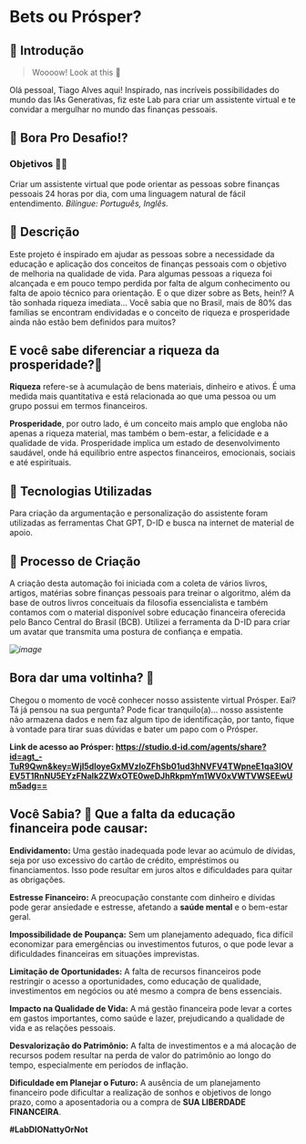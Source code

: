 # Bets ou Prósper?  

## 🚀 Introdução

> Woooow! Look at this 👀

Olá pessoal, Tiago Alves aqui! Inspirado, nas incríveis possibilidades do mundo das IAs Generativas, fiz este Lab para criar um assistente virtual e te convidar a mergulhar no mundo das finanças pessoais.

## 🎯 Bora Pro Desafio!? 

### Objetivos 💪🤓
Criar um assistente virtual que pode orientar as pessoas sobre finanças pessoais 24 horas por dia, com uma linguagem natural de fácil entendimento.
*Bilíngue: Português, Inglês.* 
## 📒 Descrição
Este projeto é inspirado em ajudar as pessoas sobre a necessidade da educação e aplicação dos conceitos de finanças pessoais com o objetivo de melhoria na qualidade de vida. Para algumas pessoas a riqueza foi alcançada e em pouco tempo perdida por falta de algum conhecimento ou falta de apoio técnico para orientação. 
E o que dizer sobre as Bets, hein!? A tão sonhada riqueza imediata...
Você sabia que no Brasil, mais de 80% das famílias se encontram endividadas e o conceito de riqueza e prosperidade ainda não estão bem definidos para muitos?

## E você sabe diferenciar a riqueza da prosperidade?🤔 
**Riqueza** refere-se à acumulação de bens materiais, dinheiro e ativos. É uma medida mais quantitativa e está relacionada ao que uma pessoa ou um grupo possui em termos financeiros.

**Prosperidade**, por outro lado, é um conceito mais amplo que engloba não apenas a riqueza material, mas também o bem-estar, a felicidade e a qualidade de vida. Prosperidade implica um estado de desenvolvimento saudável, onde há equilíbrio entre aspectos financeiros, emocionais, sociais e até espirituais.

## 🤖 Tecnologias Utilizadas
Para criação da argumentação e personalização do assistente foram utilizadas as ferramentas Chat GPT, D-ID e busca na internet de material de apoio.

## 🧐 Processo de Criação
A criação desta automação foi iniciada com a coleta de vários livros, artigos, matérias sobre finanças pessoais para treinar o algoritmo, além da base de outros livros conceituais da filosofia essencialista e também contamos com o material disponível sobre educação financeira oferecida pelo Banco Central do Brasil (BCB). 
Utilizei a ferramenta da D-ID para criar um avatar que transmita uma postura de confiança e empatia.
     
*![image](https://github.com/user-attachments/assets/74867a17-a913-475c-80af-d56368b8452c)*


## Bora dar uma voltinha? 🚀 
Chegou o momento de você conhecer nosso assistente virtual Prósper. Eaí? Tá já pensou na sua pergunta? Pode ficar tranquilo(a)... nosso assistente não armazena dados e nem faz algum tipo de identificação, por tanto, fique à vontade para tirar suas dúvidas e bater um papo com o Prósper.

**Link de acesso ao Prósper: https://studio.d-id.com/agents/share?id=agt_-TuR9Qwn&key=WjI5dloyeGxMVzloZFhSb01ud3hNVFV4TWpneE1qa3lOVEV5T1RnNU5EYzFNalk2ZWxOTE0weDJhRkpmYm1WV0xVWTVWSEEwUm5adg==**

## Você Sabia? 💭 Que a falta da educação financeira pode causar: 

**Endividamento:** Uma gestão inadequada pode levar ao acúmulo de dívidas, seja por uso excessivo do cartão de crédito, empréstimos ou financiamentos. Isso pode resultar em juros altos e dificuldades para quitar as obrigações.

**Estresse Financeiro:** A preocupação constante com dinheiro e dívidas pode gerar ansiedade e estresse, afetando a **saúde mental** e o bem-estar geral.

**Impossibilidade de Poupança:** Sem um planejamento adequado, fica difícil economizar para emergências ou investimentos futuros, o que pode levar a dificuldades financeiras em situações imprevistas.

**Limitação de Oportunidades:** A falta de recursos financeiros pode restringir o acesso a oportunidades, como educação de qualidade, investimentos em negócios ou até mesmo a compra de bens essenciais.

**Impacto na Qualidade de Vida:** A má gestão financeira pode levar a cortes em gastos importantes, como saúde e lazer, prejudicando a qualidade de vida e as relações pessoais.

**Desvalorização do Patrimônio:** A falta de investimentos e a má alocação de recursos podem resultar na perda de valor do patrimônio ao longo do tempo, especialmente em períodos de inflação.

**Dificuldade em Planejar o Futuro:** A ausência de um planejamento financeiro pode dificultar a realização de sonhos e objetivos de longo prazo, como a aposentadoria ou a compra de **SUA LIBERDADE FINANCEIRA**.

**#LabDIONattyOrNot**
